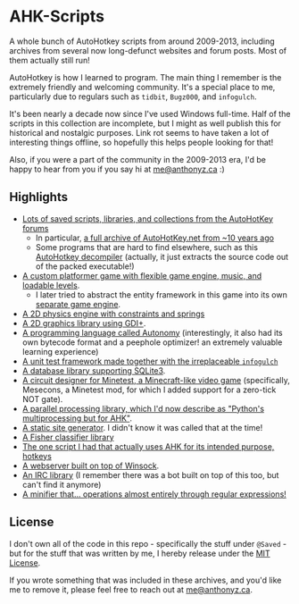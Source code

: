 AHK-Scripts
===========

A whole bunch of AutoHotkey scripts from around 2009-2013, including archives from several now long-defunct websites and forum posts. Most of them actually still run!

AutoHotkey is how I learned to program. The main thing I remember is the extremely friendly and welcoming community. It's a special place to me, particularly due to regulars such as `tidbit`, `Bugz000`, and `infogulch`.

It's been nearly a decade now since I've used Windows full-time. Half of the scripts in this collection are incomplete, but I might as well publish this for historical and nostalgic purposes. Link rot seems to have taken a lot of interesting things offline, so hopefully this helps people looking for that!

Also, if you were a part of the community in the 2009-2013 era, I'd be happy to hear from you if you say hi at me@anthonyz.ca :)

Highlights
----------

* [Lots of saved scripts, libraries, and collections from the AutoHotKey forums](https://github.com/Uberi/AHK-Scripts/tree/master/%40Saved)
    * In particular, [a full archive of AutoHotKey.net from ~10 years ago](https://github.com/Uberi/AHK-Scripts/tree/master/%40Saved/AHK.net%20Archive)
    * Some programs that are hard to find elsewhere, such as this [AutoHotkey decompiler](https://github.com/Uberi/AHK-Scripts/tree/master/%40Completed/Programs/Decompiler) (actually, it just extracts the source code out of the packed executable!)
* [A custom platformer game with flexible game engine, music, and loadable levels](https://github.com/Uberi/AHK-Scripts/tree/master/%40Completed/Programs/ProgressPlatformer).
    * I later tried to abstract the entity framework in this game into its own [separate game engine](https://github.com/Uberi/AHK-Scripts/tree/master/Sundance).
* [A 2D physics engine with constraints and springs](https://github.com/Uberi/AHK-Scripts/tree/master/Parasol)
* [A 2D graphics library using GDI+](https://github.com/Uberi/AHK-Scripts/tree/master/%40Completed/Programs/Canvas-AHK).
* [A programming language called Autonomy](https://github.com/Uberi/AHK-Scripts/tree/master/Compiler) (interestingly, it also had its own bytecode format and a peephole optimizer! an extremely valuable learning experience)
* [A unit test framework made together with the irreplaceable `infogulch`](https://github.com/Uberi/AHK-Scripts/tree/master/Yunit)
* [A database library supporting SQLite3](https://github.com/Uberi/AHK-Scripts/tree/master/%40Completed/Programs/AHK%20DB).
* [A circuit designer for Minetest, a Minecraft-like video game](https://github.com/Uberi/AHK-Scripts/tree/master/%40Completed/Programs/MeseconEdit) (specifically, Mesecons, a Minetest mod, for which I added support for a zero-tick NOT gate).
* [A parallel processing library, which I'd now describe as "Python's multiprocessing but for AHK"](https://github.com/Uberi/AHK-Scripts/tree/master/Parallelist).
* [A static site generator](https://github.com/Uberi/AHK-Scripts/tree/master/%40Completed/Programs/Website). I didn't know it was called that at the time!
* [A Fisher classifier library](https://github.com/Uberi/AHK-Scripts/tree/master/%40Completed/Functions%20And%20Scriptlets/Classifier)
* [The one script I had that actually uses AHK for its intended purpose, hotkeys](https://github.com/Uberi/AHK-Scripts/blob/master/%40Completed/FixKeys.ahk)
* [A webserver built on top of Winsock](https://github.com/Uberi/AHK-Scripts/tree/master/Basic%20Webserver).
* [An IRC library](https://github.com/Uberi/AHK-Scripts/blob/master/IRC.ahk) (I remember there was a bot built on top of this too, but can't find it anymore)
* [A minifier that... operations almost entirely through regular expressions!](https://github.com/Uberi/AHK-Scripts/blob/master/Minifier.ahk)

License
-------

I don't own all of the code in this repo - specifically the stuff under `@Saved` - but for the stuff that was written by me, I hereby release under the [MIT License](https://en.wikipedia.org/wiki/MIT_License).

If you wrote something that was included in these archives, and you'd like me to remove it, please feel free to reach out at me@anthonyz.ca.

